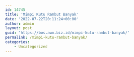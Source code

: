 ```yaml
---
id: 14745
title: 'Mimpi Kutu Rambut Banyak'
date: '2022-07-22T20:11:24+00:00'
author: admin
layout: post
guid: 'https://bos.awn.biz.id/mimpi-kutu-rambut-banyak/'
permalink: /mimpi-kutu-rambut-banyak/
categories:
    - Uncategorized
---
```


